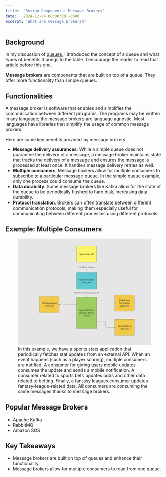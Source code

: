 ```yaml
---
title:  "Design Components: Message Brokers"
date:   2024-12-04 08:00:00 -0600
excerpt: "What are message brokers?"
---
```

## Background
In my discussion of [queues](https://thornhall.github.io/tech/2024/11/30/queues.html), I introduced the concept of a queue and what types of benefits it brings to the table. I encourage the reader to read that article before this one. 

**Message brokers** are components that are built on top of a queue. They offer more functionality than simple queues. 

## Functionalities
A message broker is software that enables and simplifies the communication between different programs. The programs may be written in any language; the message brokers are language agnostic. Most languages have libraries that simplify the usage of common message brokers. 

Here are some key benefits provided by message brokers:
- **Message delivery assurances**. While a simple queue does not guarantee the delivery of a message, a message broker maintains state that tracks the delivery of a message and ensures the message is processed at least once. It handles message delivery retries as well.
- **Multiple consumers**. Message brokers allow for multiple consumers to subscribe to a particular message queue. In the simple queue example, only one process could consume the queue.
- **Data durability**. Some message brokers like Kafka allow for the state of the queue to be periodically flushed to hard disk, increasing data durability. 
- **Protocol translation**. Brokers can often translate between different communication protocols, making them especially useful for communicating between different processes using different protocols. 

## Example: Multiple Consumers
<figure>
    <a href="/assets/images/message_broker_example.png"><img src="/assets/images/message_broker_example.png"></a>
    <figcaption>In this example, we have a sports stats application that periodically fetches stat updates from an external API. When an event happens (such as a player scoring), multiple consumers are notified. A consumer for giving users mobile updates consumes the update and sends a mobile notification. A consumer related to sports bets updates odds and other data related to betting. Finally, a fantasy leagues consumer updates fantasy-league-related data. All consumers are consuming the same messages thanks to message brokers.</figcaption>
</figure>

## Popular Message Brokers
- Apache Kafka
- RabbitMQ
- Amazon SQS

## Key Takeaways
- Message brokers are built on top of queues and enhance their functionality. 
- Message brokers allow for multiple consumers to read from one queue.




